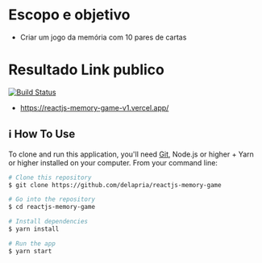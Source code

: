 # Escopo e objetivo
  - Criar um jogo da memória com 10 pares de cartas

# Resultado Link publico
  [![Build Status](https://travis-ci.com/kyriosdata/exemplo.svg)](https://reactjs-memory-game-v1.vercel.app)
  - https://reactjs-memory-game-v1.vercel.app/

## :information_source: How To Use

To clone and run this application, you'll need [Git](https://git-scm.com), Node.js or higher + Yarn or higher installed on your computer. From your command line:

```bash
# Clone this repository
$ git clone https://github.com/delapria/reactjs-memory-game

# Go into the repository
$ cd reactjs-memory-game

# Install dependencies
$ yarn install

# Run the app 
$ yarn start
```
